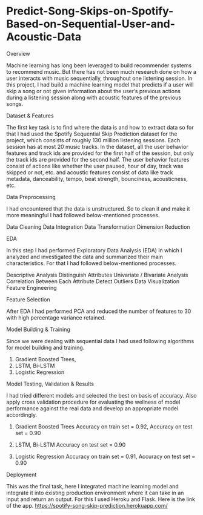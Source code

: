 # Predict-Song-Skips-on-Spotify-Based-on-Sequential-User-and-Acoustic-Data

Overview

Machine learning has long been leveraged to build recommender systems to recommend music. But there has not been much research done on how a user interacts with music sequentially, throughout one listening session.
In this project, I had build a machine learning model that predicts if a user will skip a song or not given information about the user’s previous actions during a listening session along with acoustic features of the previous songs.

Dataset & Features

The first key task is to find where the data is and how to extract data so for that I had used the Spotify Sequential Skip Prediction dataset for the project, which consists of roughly 130 million listening sessions. Each session has at most 20 music tracks. 
In the dataset, all the user behavior features and track ids are provided for the first half of the session, but only the track ids are provided for the second half.
The user behavior features consist of actions like whether the user paused, hour of day, track was skipped or not, etc. and acoustic features consist of data like track metadata, danceability, tempo, beat strength, bounciness, acousticness, etc.

Data Preprocessing

I had encountered that the data is unstructured.
So to clean it and make it more meaningful I had followed below-mentioned processes.

Data Cleaning
Data Integration
Data Transformation
Dimension Reduction

EDA

In this step I had performed Exploratory Data Analysis (EDA) in which I analyzed and investigated the data and summarized their main characteristics.
For that I had followed below-mentioned processes.

Descriptive Analysis
Distinguish Attributes
Univariate / Bivariate Analysis
Correlation Between Each Attribute
Detect Outliers
Data Visualization
Feature Engineering

Feature Selection 

After EDA I had performed PCA and reduced the number of features to 30 with high percentage variance retained.

Model Building & Training

Since we were dealing with sequential data I had used following algorithms for model building and training.

1. Gradient Boosted Trees,                                                                                             
2. LSTM, Bi-LSTM 
3. Logistic Regression
 
Model Testing, Validation & Results

I had tried different models and selected the best on basis of accuracy. Also apply cross validation procedure for evaluating the wellness of model performance against the real data and develop an appropriate model accordingly.

1. Gradient Boosted Trees
    Accuracy on train set = 0.92, Accuracy on test set = 0.90

2. LSTM, Bi-LSTM
    Accuracy on test set = 0.90

3. Logistic Regression
    Accuracy on train set = 0.91, Accuracy on test set = 0.90

Deployment

This was the final task, here I integrated machine learning model and integrate it into existing production environment where it can take in an input and return an output. For this I used Heroku and Flask. 
Here is the link of the app.
https://spotify-song-skip-prediction.herokuapp.com/
